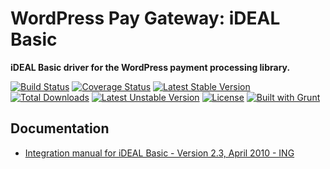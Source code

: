 # WordPress Pay Gateway: iDEAL Basic

**iDEAL Basic driver for the WordPress payment processing library.**

[![Build Status](https://travis-ci.org/wp-pay-gateways/ideal-basic.svg?branch=develop)](https://travis-ci.org/wp-pay-gateways/ideal-basic)
[![Coverage Status](https://coveralls.io/repos/wp-pay-gateways/ideal-basic/badge.png?branch=develop)](https://coveralls.io/r/wp-pay-gateways/ideal-basic?branch=develop)
[![Latest Stable Version](https://poser.pugx.org/wp-pay-gateways/ideal-basic/v/stable.svg)](https://packagist.org/packages/wp-pay-gateways/ideal-basic)
[![Total Downloads](https://poser.pugx.org/wp-pay-gateways/ideal-basic/downloads.svg)](https://packagist.org/packages/wp-pay-gateways/ideal-basic)
[![Latest Unstable Version](https://poser.pugx.org/wp-pay-gateways/ideal-basic/v/unstable.svg)](https://packagist.org/packages/wp-pay-gateways/ideal-basic)
[![License](https://poser.pugx.org/wp-pay-gateways/ideal-basic/license.svg)](https://packagist.org/packages/wp-pay-gateways/ideal-basic)
[![Built with Grunt](https://cdn.gruntjs.com/builtwith.png)](http://gruntjs.com/)

## Documentation

*	[Integration manual for iDEAL Basic - Version 2.3, April 2010 - ING](http://pronamic.nl/wp-content/uploads/2011/12/iDEAL_Basic_EN_v2.3.pdf)
